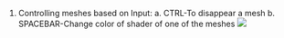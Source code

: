 1. Controlling meshes based on Input: a. CTRL-To disappear a mesh b. SPACEBAR-Change color of shader of one of the meshes
![](https://github.com/sHoEbHaMm/3D-Game-Engine/blob/main/3DE.gif)
